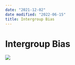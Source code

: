 ```yaml
---
date: "2021-12-02"
date modified: "2022-06-15"
title: Intergroup Bias
---
```


# Intergroup Bias
![](https://i.imgur.com/w2evVw9.png)
